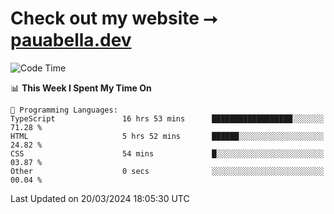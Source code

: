 # Check out my website ⭢ [pauabella.dev](https://pauabella.dev)

<!--START_SECTION:waka-->
![Code Time](http://img.shields.io/badge/Code%20Time-3%2C122%20hrs%2056%20mins-blue)

📊 **This Week I Spent My Time On** 

```text
💬 Programming Languages: 
TypeScript               16 hrs 53 mins      ██████████████████░░░░░░░   71.28 % 
HTML                     5 hrs 52 mins       ██████░░░░░░░░░░░░░░░░░░░   24.82 % 
CSS                      54 mins             █░░░░░░░░░░░░░░░░░░░░░░░░   03.87 % 
Other                    0 secs              ░░░░░░░░░░░░░░░░░░░░░░░░░   00.04 % 
```


 Last Updated on 20/03/2024 18:05:30 UTC
<!--END_SECTION:waka-->
